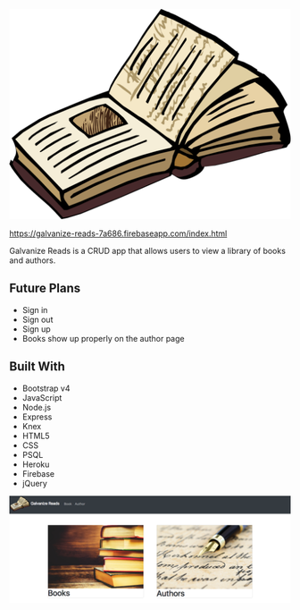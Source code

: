 ![Galvanize Reads Logo](assets/Book-clip-art.png)

https://galvanize-reads-7a686.firebaseapp.com/index.html

Galvanize Reads is a CRUD app that allows users to view a library of books and authors.

## Future Plans
- Sign in
- Sign out
- Sign up
- Books show up properly on the author page

## Built With
- Bootstrap v4
- JavaScript
- Node.js
- Express
- Knex
- HTML5
- CSS
- PSQL
- Heroku
- Firebase
- jQuery

![Website](assets/Website.png)
